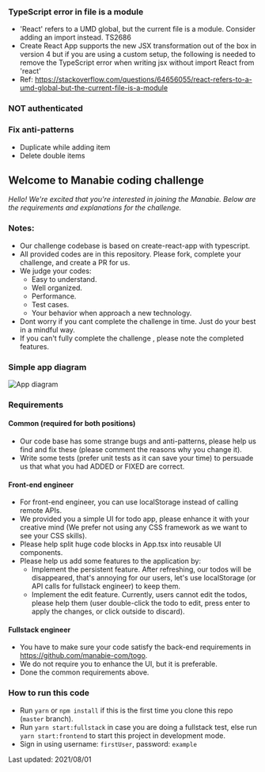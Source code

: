 ### TypeScript error in file is a module
- 'React' refers to a UMD global, but the current file is a module. Consider adding an import instead.  TS2686
- Create React App supports the new JSX transformation out of the box in version 4 but if you are using a custom setup, the following is needed to remove the TypeScript error when writing jsx without import React from 'react'
- Ref: https://stackoverflow.com/questions/64656055/react-refers-to-a-umd-global-but-the-current-file-is-a-module

### NOT authenticated 

### Fix anti-patterns
- Duplicate while adding item
- Delete double items

## Welcome to Manabie coding challenge

*Hello!*
*We're excited that you're interested in joining the Manabie. Below are the requirements and explanations for the challenge.*

### Notes: 
- Our challenge codebase is based on create-react-app with typescript.
- All provided codes are in this repository. Please fork, complete your challenge, and create a PR for us.
- We judge your codes:
    - Easy to understand.
    - Well organized.
    - Performance.
    - Test cases.
    - Your behavior when approach a new technology.
- Dont worry if you cant complete the challenge in time. Just do your best in a mindful way.
- If you can't fully complete the challenge , please note the completed features.
    
### Simple app diagram
![App diagram](diagram.png)

### Requirements

#### Common (required for both positions)
- Our code base has some strange bugs and anti-patterns, please help us find and fix these (please comment the reasons why you change it).
- Write some tests (prefer unit tests as it can save your time) to persuade us that what you had ADDED or FIXED are correct.

#### Front-end engineer
- For front-end engineer, you can use localStorage instead of calling remote APIs.
- We provided you a simple UI for todo app, please enhance it with your creative mind (We prefer not using any CSS framework as we want to see your CSS skills).
- Please help split huge code blocks in App.tsx into reusable UI components.
- Please help us add some features to the application by:
    - Implement the persistent feature. After refreshing, our todos will be disappeared, that's annoying for our users, let's use localStorage (or API calls for fullstack engineer) to keep them.
    - Implement the edit feature. Currently, users cannot edit the todos, please help them (user double-click the todo to edit, press enter to apply the changes, or click outside to discard).

#### Fullstack engineer
- You have to make sure your code satisfy the back-end requirements in https://github.com/manabie-com/togo.
- We do not require you to enhance the UI, but it is preferable.
- Done the common requirements above.

### How to run this code
- Run ```yarn``` or ```npm install``` if this is the first time you clone this repo (`master` branch).
- Run ```yarn start:fullstack``` in case you are doing a fullstack test, else run ```yarn start:frontend``` to start this project in development mode.
- Sign in using username: `firstUser`, password: `example`

Last updated: 2021/08/01